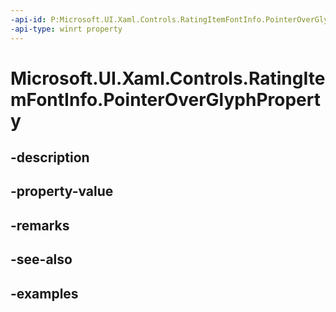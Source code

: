 ```yaml
---
-api-id: P:Microsoft.UI.Xaml.Controls.RatingItemFontInfo.PointerOverGlyphProperty
-api-type: winrt property
---
```


<!-- Property syntax.
public DependencyProperty PointerOverGlyphProperty { get; }
-->

# Microsoft.UI.Xaml.Controls.RatingItemFontInfo.PointerOverGlyphProperty

## -description

## -property-value

## -remarks

## -see-also

## -examples

